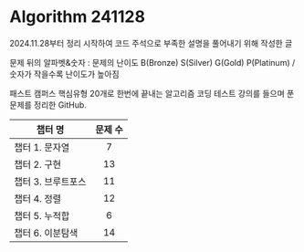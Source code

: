 # Algorithm 241128
2024.11.28부터 정리 시작하여 코드 주석으로 부족한 설명을 풀어내기 위해 작성한 글

문제 뒤의 알파벳&숫자 : 문제의 난이도 B(Bronze) S(Silver) G(Gold) P(Platinum) / 숫자가 작을수록 난이도가 높아짐

패스트 캠퍼스 핵심유형 20개로 한번에 끝내는 알고리즘 코딩 테스트 강의를 들으며 푼 문제를 정리한 GitHub.

|챕터 명|문제 수|
|---|:---:|
|챕터 1. 문자열|7|
|챕터 2. 구현|13|
|챕터 3. 브루트포스|11|
|챕터 4. 정렬|12|
|챕터 5. 누적합|6|
|챕터 6. 이분탐색|14|
